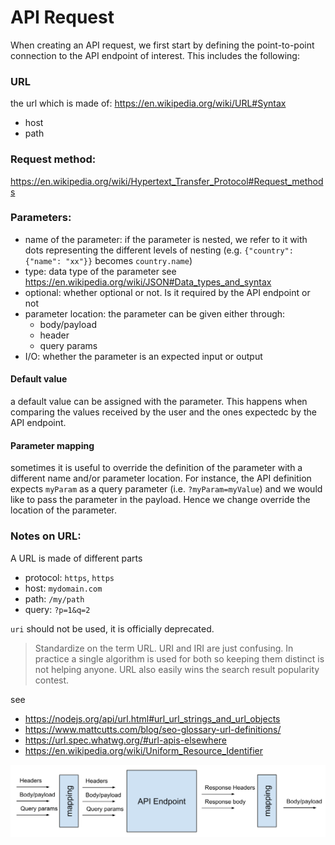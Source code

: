 # API Request

When creating an API request, we first start by defining the point-to-point connection to the API endpoint of interest. This includes the following:

### URL

the url which is made of:
https://en.wikipedia.org/wiki/URL#Syntax
* host
* path

### Request method:
https://en.wikipedia.org/wiki/Hypertext_Transfer_Protocol#Request_methods

### Parameters:

* name of the parameter: if the parameter is nested, we refer to it with dots representing the different levels of nesting (e.g. `{"country": {"name": "xx"}}` becomes `country.name`)
* type: data type of the parameter see https://en.wikipedia.org/wiki/JSON#Data_types_and_syntax
* optional: whether optional or not. Is it required by the API endpoint or not
* parameter location: the parameter can be given either through: 
  * body/payload
  * header
  * query params
* I/O: whether the parameter is an expected input or output

#### Default value

a default value can be assigned with the parameter. This happens when comparing the values received by the user and the ones expectedc by the API endpoint.

#### Parameter mapping

sometimes it is useful to override the definition of the parameter with a different name and/or parameter location.
For instance, the API definition expects `myParam` as a query parameter (i.e. `?myParam=myValue`) and we would like to pass the parameter in the payload. Hence we change override the location of the parameter.

### Notes on URL:

A URL is made of different parts
* protocol: `https`, `https`
* host: `mydomain.com`
* path: `/my/path`
* query: `?p=1&q=2`

`uri` should not be used, it is officially deprecated.
 > Standardize on the term URL. URI and IRI are just confusing. In practice a single algorithm is used for both so keeping them distinct is not helping anyone. URL also easily wins the search result popularity contest.

see
* https://nodejs.org/api/url.html#url_url_strings_and_url_objects
* https://www.mattcutts.com/blog/seo-glossary-url-definitions/
* https://url.spec.whatwg.org/#url-apis-elsewhere
* https://en.wikipedia.org/wiki/Uniform_Resource_Identifier

![API request](./api_request.svg)
